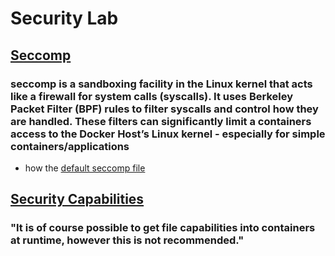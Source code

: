 # Security Lab

## [Seccomp](https://training.play-with-docker.com/security-seccomp/)

### seccomp is a sandboxing facility in the Linux kernel that acts like a firewall for system calls (syscalls). It uses Berkeley Packet Filter (BPF) rules to filter syscalls and control how they are handled. These filters can significantly limit a containers access to the Docker Host’s Linux kernel - especially for simple containers/applications

* how the [default seccomp file](default.json)

## [Security Capabilities](https://training.play-with-docker.com/security-capabilities/)

### "It is of course possible to get file capabilities into containers at runtime, however this is not recommended."
